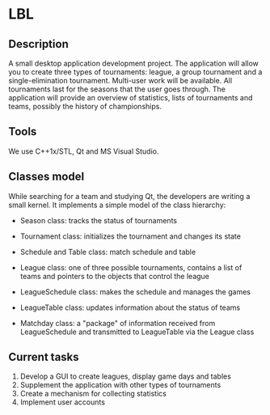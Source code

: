 # LBL

## Description
A small desktop application development project. The application will allow you to create three types of tournaments: league, a group tournament and a single-elimination tournament. Multi-user work will be available. All tournaments last for the seasons that the user goes through. The application will provide an overview of statistics, lists of tournaments and teams, possibly the history of championships.

## Tools
We use C++1x/STL, Qt and MS Visual Studio.

## Classes model
While searching for a team and studying Qt, the developers are writing a small kernel. It implements a simple model of the class hierarchy:

- Season class: tracks the status of tournaments
- Tournament class: initializes the tournament and changes its state

- Schedule and Table class: match schedule and table

- League class: one of three possible tournaments, contains a list of teams and pointers to the objects that control the league
- LeagueSchedule class: makes the schedule and manages the games
- LeagueTable class: updates information about the status of teams
- Matchday class: a "package" of information received from LeagueSchedule and transmitted to LeagueTable via the League class

## Current tasks
1) Develop a GUI to create leagues, display game days and tables
2) Supplement the application with other types of tournaments
3) Create a mechanism for collecting statistics
4) Implement user accounts
